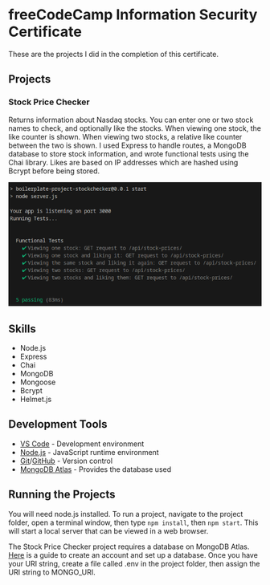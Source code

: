 # freeCodeCamp Information Security Certificate

These are the projects I did in the completion of this certificate.

## Projects

### Stock Price Checker

Returns information about Nasdaq stocks. You can enter one or two stock names to check, and optionally like the stocks. When viewing one stock, the like counter is shown. When viewing two stocks, a relative like counter between the two is shown. I used Express to handle routes, a MongoDB database to store stock information, and wrote functional tests using the Chai library. Likes are based on IP addresses which are hashed using Bcrypt before being stored.

![Image of Project](images/stock-price-checker.png)

## Skills

- Node.js
- Express
- Chai
- MongoDB
- Mongoose
- Bcrypt
- Helmet.js

## Development Tools

- [VS Code](https://code.visualstudio.com/) - Development environment
- [Node.js](https://nodejs.org/en/) - JavaScript runtime environment
- [Git](https://git-scm.com/)/[GitHub](https://github.com/) - Version control
- [MongoDB Atlas](https://www.mongodb.com/) - Provides the database used

## Running the Projects
You will need node.js installed. To run a project, navigate to the project folder, open a terminal window, then type ```npm install```, then ```npm start```. This will start a local server that can be viewed in a web browser.

The Stock Price Checker project requires a database on MongoDB Atlas. [Here](https://www.freecodecamp.org/news/get-started-with-mongodb-atlas/) is a guide to create an account and set up a database. Once you have your URI string, create a file called .env in the project folder, then assign the URI string to MONGO_URI.
